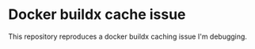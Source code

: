 # Docker buildx cache issue

This repository reproduces a docker buildx caching issue I'm debugging.

